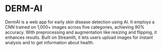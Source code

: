 # DERM-AI
DermAI is a web app for early skin disease detection using AI. It employs a CNN trained on 1,000+ images across five categories, achieving 90% accuracy. With preprocessing and augmentation like resizing and flipping, it enhances results. Built on Streamlit, it lets users upload images for instant analysis and to get information about health.
